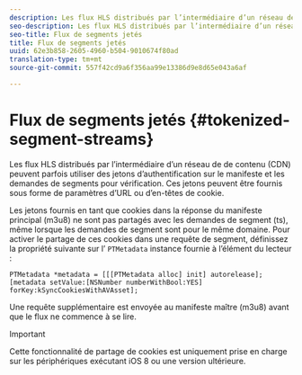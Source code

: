 ```yaml
---
description: Les flux HLS distribués par l’intermédiaire d’un réseau de  de contenu (CDN) peuvent parfois utiliser des jetons d’authentification sur le manifeste et les demandes de segments pour vérification. Ces jetons peuvent être fournis sous forme de paramètres d’URL ou d’en-têtes de cookie.
seo-description: Les flux HLS distribués par l’intermédiaire d’un réseau de  de contenu (CDN) peuvent parfois utiliser des jetons d’authentification sur le manifeste et les demandes de segments pour vérification. Ces jetons peuvent être fournis sous forme de paramètres d’URL ou d’en-têtes de cookie.
seo-title: Flux de segments jetés
title: Flux de segments jetés
uuid: 62e3b858-2605-4960-b504-9010674f80ad
translation-type: tm+mt
source-git-commit: 557f42cd9a6f356aa99e13386d9e8d65e043a6af

---
```



# Flux de segments jetés {#tokenized-segment-streams}

Les flux HLS distribués par l’intermédiaire d’un réseau de  de contenu (CDN) peuvent parfois utiliser des jetons d’authentification sur le manifeste et les demandes de segments pour vérification. Ces jetons peuvent être fournis sous forme de paramètres d’URL ou d’en-têtes de cookie.

Les jetons fournis en tant que cookies dans la réponse du manifeste principal (m3u8) ne sont pas partagés avec les demandes de segment (ts), même lorsque les demandes de segment sont pour le même domaine. Pour activer le partage de ces cookies dans une requête de segment, définissez la propriété suivante sur l’ `PTMetadata` instance fournie à l’élément du lecteur :

```
PTMetadata *metadata = [[[PTMetadata alloc] init] autorelease]; 
[metadata setValue:[NSNumber numberWithBool:YES] forKey:kSyncCookiesWithAVAsset]; 
```

Une requête supplémentaire est envoyée au manifeste maître (m3u8) avant que le flux ne commence à se lire.

>[!IMPORTANT]
>
>Cette fonctionnalité de partage de cookies est uniquement prise en charge sur les périphériques exécutant iOS 8 ou une version ultérieure.

